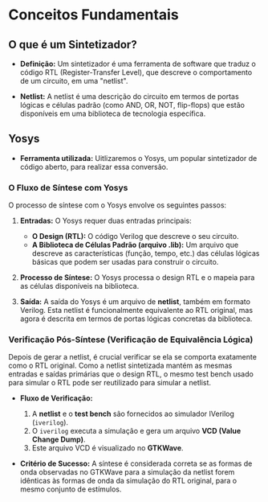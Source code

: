 # Conceitos Fundamentais

## O que é um Sintetizador?

* **Definição:** Um sintetizador é uma ferramenta de software que traduz o código RTL (Register-Transfer Level), que descreve o comportamento de um circuito, em uma "netlist".

* **Netlist:** A netlist é uma descrição do circuito em termos de portas lógicas e células padrão (como AND, OR, NOT, flip-flops) que estão disponíveis em uma biblioteca de tecnologia específica.

## Yosys

* **Ferramenta utilizada:** Uitlizaremos o Yosys, um popular sintetizador de código aberto, para realizar essa conversão.

### O Fluxo de Síntese com Yosys

O processo de síntese com o Yosys envolve os seguintes passos:

1. **Entradas:** O Yosys requer duas entradas principais:
    * **O Design (RTL):** O código Verilog que descreve o seu circuito.
    * **A Biblioteca de Células Padrão (arquivo .lib):** Um arquivo que descreve as características (função, tempo, etc.) das células lógicas básicas que podem ser usadas para construir o circuito.

2. **Processo de Síntese:** O Yosys processa o design RTL e o mapeia para as células disponíveis na biblioteca.

3. **Saída:** A saída do Yosys é um arquivo de **netlist**, também em formato Verilog. Esta netlist é funcionalmente equivalente ao RTL original, mas agora é descrita em termos de portas lógicas concretas da biblioteca.

### Verificação Pós-Síntese (Verificação de Equivalência Lógica)

Depois de gerar a netlist, é crucial verificar se ela se comporta exatamente como o RTL original. Como a netlist sintetizada mantém as mesmas entradas e saídas primárias que o design RTL, o mesmo test bench usado para simular o RTL pode ser reutilizado para simular a netlist.

* **Fluxo de Verificação:**
    1. A **netlist** e o **test bench** são fornecidos ao simulador IVerilog (`iverilog`).
    2. O `iverilog` executa a simulação e gera um arquivo **VCD (Value Change Dump)**.
    3. Este arquivo VCD é visualizado no **GTKWave**.
  
* **Critério de Sucesso:** A síntese é considerada correta se as formas de onda observadas no GTKWave para a simulação da netlist forem idênticas às formas de onda da simulação do RTL original, para o mesmo conjunto de estímulos.
